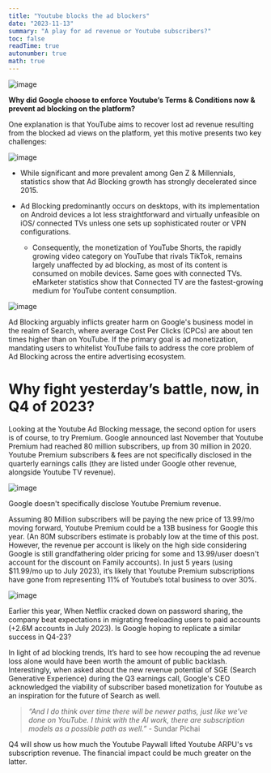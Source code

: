 ```yaml
---
title: "Youtube blocks the ad blockers"
date: "2023-11-13"
summary: "A play for ad revenue or Youtube subscribers?"
toc: false
readTime: true
autonumber: true
math: true
---
```

![image](/notes/images/Youtube.jpg)

**Why did Google choose to enforce Youtube’s Terms & Conditions now & prevent ad blocking on the platform?**

One explanation is that YouTube aims to recover lost ad revenue resulting from the blocked ad views on the platform, yet this motive presents two key challenges:

![image](/notes/images/US_ad_block.png)

* While significant and more prevalent among Gen Z & Millennials, statistics show that Ad Blocking growth has strongly decelerated since 2015. 

* Ad Blocking predominantly occurs on desktops, with its implementation on Android devices a lot less straightforward and virtually unfeasible on iOS/ connected TVs unless one sets up sophisticated router or VPN configurations.
    * Consequently, the monetization of YouTube Shorts, the rapidly growing video category on YouTube that rivals TikTok, remains largely unaffected by ad blocking, as most of its content is consumed on mobile devices.
Same goes with connected TVs. eMarketer statistics show that Connected TV are the fastest-growing medium for YouTube content consumption.

![image](/notes/images/Youtube_Time.png)

Ad Blocking arguably inflicts greater harm on Google's business model in the realm of Search, where average Cost Per Clicks (CPCs) are about ten times higher than on YouTube. If the primary goal is ad monetization, mandating users to whitelist YouTube fails to address the core problem of Ad Blocking across the entire advertising ecosystem.

# Why fight yesterday’s battle, now, in Q4 of 2023?
Looking at the Youtube Ad Blocking message, the second option for users is of course, to try Premium.
Google announced last November that Youtube Premium had reached 80 million subscribers, up from 30 million in 2020. Youtube Premium subscribers & fees are not specifically disclosed in the quarterly earnings calls (they are listed under Google other revenue, alongside Youtube TV revenue).

![image](/notes/images/Goog_other.png)

Google doesn't specifically disclose Youtube Premium revenue.

Assuming 80 Million subscribers will be paying the new price of 13.99/mo moving forward, Youtube Premium could be a 13B business for Google this year.
(An 80M subscribers estimate is probably low at the time of this post. However, the revenue per account is likely on the high side considering Google is still grandfathering older pricing for some and 13.99/user doesn't account for the discount on Family accounts).
In just 5 years (using $11.99/mo up to July 2023), it’s likely that Youtube Premium subscriptions have gone from representing 11% of Youtube’s total business to over 30%.

![image](/notes/images/Youtube_Revenue.png)

Earlier this year, When Netflix cracked down on password sharing, the company beat expectations in migrating freeloading users to paid accounts (+2.6M accounts in July 2023).
Is Google hoping to replicate a similar success in Q4-23?

In light of ad blocking trends, It’s hard to see how recouping the ad revenue loss alone would have been worth the amount of public backlash.
Interestingly, when asked about the new revenue potential of SGE (Search Generative Experience) during the Q3 earnings call, Google's CEO acknowledged the viability of subscriber based monetization for Youtube as an inspiration for the future of Search as well.
> *“And I do think over time there will be newer paths, just like we’ve done on YouTube. I think with the AI work, there are subscription models as a possible path as well.”* - Sundar Pichai  

Q4 will show us how much the Youtube Paywall lifted Youtube ARPU's vs subscription revenue. The financial impact could be much greater on the latter.